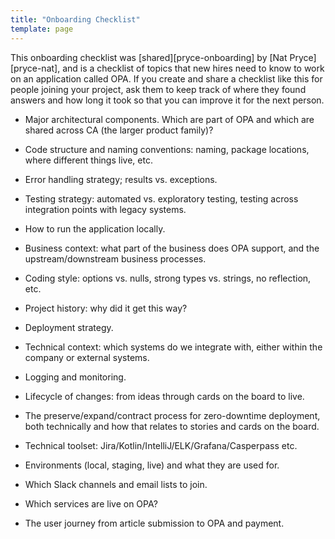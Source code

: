```yaml
---
title: "Onboarding Checklist"
template: page
---
```


This <span i="onboarding checklist">onboarding checklist</span> was
[shared][pryce-onboarding] by [Nat Pryce][pryce-nat], and is a checklist of
topics that new hires need to know to work on an application called OPA.  If you
create and share a checklist like this for people joining your project, ask them
to keep track of where they found answers and how long it took so that you can
improve it for the next person.

-   Major architectural components.  Which are part of OPA and which are shared
    across CA (the larger product family)?

-   Code structure and naming conventions: naming, package locations, where
    different things live, etc.

-   Error handling strategy; results vs. exceptions.

-   Testing strategy: automated vs. exploratory testing, testing across
    integration points with legacy systems.

-   How to run the application locally.

-   Business context: what part of the business does OPA support, and the
    upstream/downstream business processes.

-   Coding style: options vs. nulls, strong types vs. strings, no reflection,
    etc.

-   Project history: why did it get this way?

-   Deployment strategy.

-   Technical context: which systems do we integrate with, either within the
    company or external systems.

-   Logging and monitoring.

-   Lifecycle of changes: from ideas through cards on the board to live.

-   The preserve/expand/contract process for zero-downtime deployment, both
    technically and how that relates to stories and cards on the board.

-   Technical toolset: Jira/Kotlin/IntelliJ/ELK/Grafana/Casperpass etc.

-   Environments (local, staging, live) and what they are used for.

-   Which Slack channels and email lists to join.

-   Which services are live on OPA?

-   The user journey from article submission to OPA and payment.
